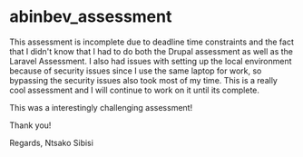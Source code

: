 # abinbev_assessment
 
This assessment is incomplete due to deadline time constraints and the fact that I didn't know that I had to do both the Drupal assessment as well as the Laravel Assessment. I also had issues with setting up the local environment because of security issues since I use the same laptop for work, so bypassing the security issues also took most of my time. This is a really cool assessment and I will continue to work on it until its complete.

This was a interestingly challenging assessment!

Thank you!

Regards,
Ntsako Sibisi
